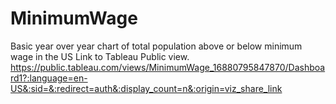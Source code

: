 # MinimumWage
Basic year over year chart of total population above or below minimum wage in the US
Link to Tableau Public view. https://public.tableau.com/views/MinimumWage_16880795847870/Dashboard1?:language=en-US&:sid=&:redirect=auth&:display_count=n&:origin=viz_share_link
